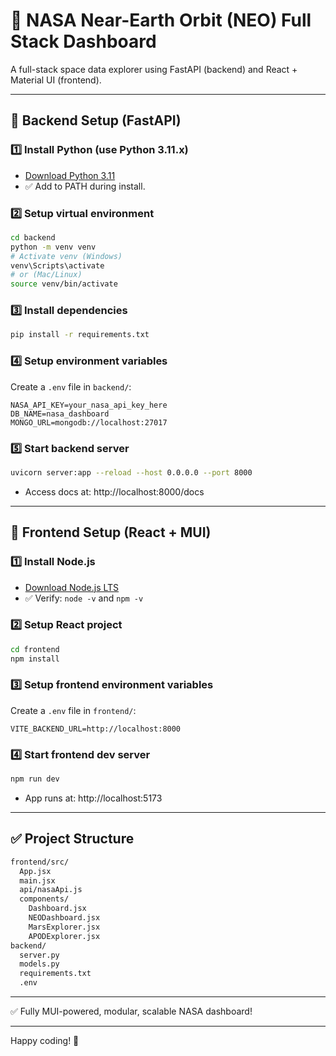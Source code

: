 # 🚀 NASA Near-Earth Orbit (NEO) Full Stack Dashboard

A full-stack space data explorer using FastAPI (backend) and React + Material UI (frontend).

---

## 🔧 Backend Setup (FastAPI)

### 1️⃣ Install Python (use Python 3.11.x)
- [Download Python 3.11](https://www.python.org/downloads/release/python-31113/)
- ✅ Add to PATH during install.

### 2️⃣ Setup virtual environment
```bash
cd backend
python -m venv venv
# Activate venv (Windows)
venv\Scripts\activate
# or (Mac/Linux)
source venv/bin/activate
```

### 3️⃣ Install dependencies
```bash
pip install -r requirements.txt
```

### 4️⃣ Setup environment variables
Create a `.env` file in `backend/`:
```env
NASA_API_KEY=your_nasa_api_key_here
DB_NAME=nasa_dashboard
MONGO_URL=mongodb://localhost:27017
```

### 5️⃣ Start backend server
```bash
uvicorn server:app --reload --host 0.0.0.0 --port 8000
```
- Access docs at: http://localhost:8000/docs

---

## 🔧 Frontend Setup (React + MUI)

### 1️⃣ Install Node.js
- [Download Node.js LTS](https://nodejs.org/en)
- ✅ Verify: `node -v` and `npm -v`

### 2️⃣ Setup React project
```bash
cd frontend
npm install
```

### 3️⃣ Setup frontend environment variables
Create a `.env` file in `frontend/`:
```env
VITE_BACKEND_URL=http://localhost:8000
```

### 4️⃣ Start frontend dev server
```bash
npm run dev
```
- App runs at: http://localhost:5173

---

## ✅ Project Structure

```bash
frontend/src/
  App.jsx
  main.jsx
  api/nasaApi.js
  components/
    Dashboard.jsx
    NEODashboard.jsx
    MarsExplorer.jsx
    APODExplorer.jsx
backend/
  server.py
  models.py
  requirements.txt
  .env
```

---

✅ Fully MUI-powered, modular, scalable NASA dashboard!

---

Happy coding! 🚀
